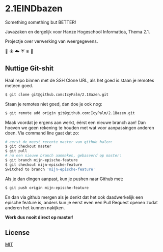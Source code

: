 # 2.1EINDbazen
Something something but BETTER!

Javazaken en dergelijk voor Hanze Hogeschool Informatica, Thema 2.1.

Projectje over verwerking van weergegevens.

:rainbow: :sunny: :cloud: :umbrella: :snowflake: :rainbow:

## Nuttige Git-shit

Haal repo binnen met de SSH Clone URL, als het goed is staan je remotes meteen
goed.

```bash
$ git clone git@github.com:IcyPalm/2.1Bazen.git
```

Staan je remotes niet goed, dan doe je ook nog:

```bash
$ git remote add origin git@github.com:IcyPalm/2.1Bazen.git
```

Maak voordat je ergens aan werkt, éérst een nieuwe branch aan! Dan hoeven we
geen rekening te houden met wat voor aanpassingen anderen doen. Via command line
gaat dat zo:

```bash
# eerst de meest recente master van github halen:
$ git checkout master
$ git pull
# nu een nieuwe branch aanmaken, gebaseerd op master:
$ git branch mijn-epische-feature
$ git checkout mijn-epische-feature
Switched to branch 'mijn-epische-feature'
```

Als je dan dingen aanpast, kun je pushen naar Github met:

```bash
$ git push origin mijn-epische-feature
```

En dan via github mergen als je denkt dat het ook daadwerkelijk een epische
feature is, anders kun je eerst even een Pull Request openen zodat anderen het
kunnen nakijken.


**Werk dus nooit direct op master!**

## License

[MIT](./LICENSE)
